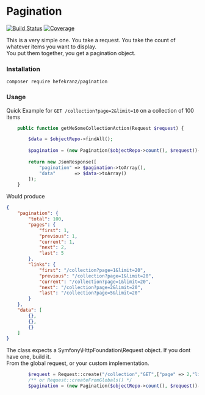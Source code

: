 # Pagination

[![Build Status](https://travis-ci.org/hefekranz/pagination.svg?branch=master)](https://travis-ci.org/hefekranz/pagination)
[![Coverage](https://codecov.io/gh/hefekranz/pagination/branch/master/graph/badge.svg)](https://codecov.io/gh/hefekranz/pagination)

This is a very simple one. You take a request. You take the count of whatever items you want to display.  
You put them together, you get a pagination object.


### Installation

```
composer require hefekranz/pagination
```

### Usage
Quick Example for `GET /collection?page=2&limit=10` on a collection of 100 items
```php
    public function getMeSomeCollectionAction(Request $request) {

        $data = $objectRepo->findAll();
        
        $pagination = (new Pagination($objectRepo->count(), $request))->build();
        
        return new JsonResponse([
            "pagination" => $pagination->toArray(),
            "data"       => $data->toArray()
        ]);
    }
```
Would produce

```json
{
    "pagination": {
        "total": 100,
        "pages": {
            "first": 1,
            "previous": 1,
            "current": 1,
            "next": 2,
            "last": 5
        },
        "links": {
            "first": "/collection?page=1&limit=20",
            "previous": "/collection?page=1&limit=20",
            "current": "/collection?page=1&limit=20",
            "next": "/collection?page=2&limit=20",
            "last": "/collection?page=5&limit=20"
        }
    },
    "data": [
        {},
        {},
        {}
    ]
}
```

The class expects a Symfony\HttpFoundation\Request object. If you dont have one, build it.   
From the global request, or your custom implementation.

```php
        $request = Request::create("/collection","GET",["page" => 2,"limit" => 10]); 
        /** or Request::createFromGlobals() */
        $pagination = (new Pagination($objectRepo->count(), $request))->build();

```
